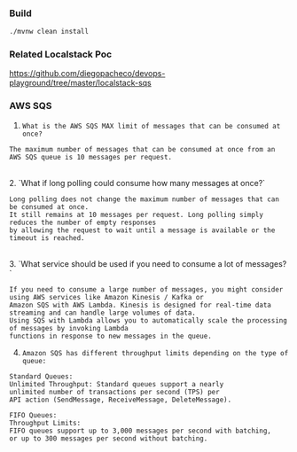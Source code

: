### Build 
```bash
./mvnw clean install 
```

### Related Localstack Poc

https://github.com/diegopacheco/devops-playground/tree/master/localstack-sqs

### AWS SQS

1. `What is the AWS SQS MAX limit of messages that can be consumed at once?`

```
The maximum number of messages that can be consumed at once from an AWS SQS queue is 10 messages per request.
```
<br/>
2. `What if long polling could consume how many messages at once?`

```
Long polling does not change the maximum number of messages that can be consumed at once. 
It still remains at 10 messages per request. Long polling simply reduces the number of empty responses 
by allowing the request to wait until a message is available or the timeout is reached.
```

<br/>
3. `What service should be used if you need to consume a lot of messages?`

```
If you need to consume a large number of messages, you might consider using AWS services like Amazon Kinesis / Kafka or 
Amazon SQS with AWS Lambda. Kinesis is designed for real-time data streaming and can handle large volumes of data. 
Using SQS with Lambda allows you to automatically scale the processing of messages by invoking Lambda 
functions in response to new messages in the queue.
```

4. `Amazon SQS has different throughput limits depending on the type of queue:`

```
Standard Queues:
Unlimited Throughput: Standard queues support a nearly 
unlimited number of transactions per second (TPS) per 
API action (SendMessage, ReceiveMessage, DeleteMessage).

FIFO Queues:
Throughput Limits: 
FIFO queues support up to 3,000 messages per second with batching,
or up to 300 messages per second without batching.
```